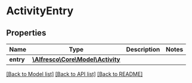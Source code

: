 # ActivityEntry

## Properties
Name | Type | Description | Notes
------------ | ------------- | ------------- | -------------
**entry** | [**\Alfresco\Core\Model\Activity**](Activity.md) |  | 

[[Back to Model list]](../README.md#documentation-for-models) [[Back to API list]](../README.md#documentation-for-api-endpoints) [[Back to README]](../README.md)


